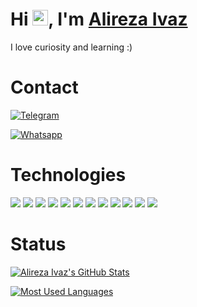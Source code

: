 # Hi <img src="https://media.giphy.com/media/hvRJCLFzcasrR4ia7z/giphy.gif" width="25px">, I'm [Alireza Ivaz](https://github.com/AlirezaIvaz)

I love curiosity and learning :)

# Contact

[![Telegram](https://img.shields.io/badge/Telegram-@AlirezaIvaz-informational?style=social&logo=telegram)](https://t.me/AlirezaIvaz)

[![Whatsapp](https://img.shields.io/badge/WhatsApp-+989057351604-informational?style=social&logo=whatsapp)](https://wa.me/989057351604)

# Technologies

![](https://img.shields.io/badge/OS-CutefishOS-informational?style=flat&logo=debian&logoColor=white&color=f5bd0c)
![](https://img.shields.io/badge/OS-Android-informational?style=flat&logo=android&logoColor=white&color=3ddc84)
![](https://img.shields.io/badge/Lang-Kotlin-informational?style=flat&logo=kotlin&logoColor=white&color=7f52ff)
![](https://img.shields.io/badge/Lang-Java-informational?style=flat&logo=java&logoColor=white&color=F8981D)
![](https://img.shields.io/badge/Lang-PHP-informational?style=flat&logo=php&logoColor=white&color=777bb3)
![](https://img.shields.io/badge/Lang-JavaScript-informational?style=flat&logo=javascript&logoColor=white&color=f7df1e)
![](https://img.shields.io/badge/Library-JQuery-informational?style=flat&logo=jquery&logoColor=white&color=0868ac)
![](https://img.shields.io/badge/CMS-Wordpress-informational?style=flat&logo=wordpress&logoColor=white&color=00749A)
![](https://img.shields.io/badge/IDE-Android_Studio-informational?style=flat&logo=android&logoColor=white&color=073042)
![](https://img.shields.io/badge/Editor-VSCode-informational?style=flat&logo=visual-studio-code&logoColor=white&color=0065A9)
![](https://img.shields.io/badge/Browser-Chrome-informational?style=flat&logo=google-chrome&logoColor=white&color=ea6100)
![](https://img.shields.io/badge/Browser-Edge-informational?style=flat&logo=microsoft-edge&logoColor=white&color=1b9de2)

# Status

[![Alireza Ivaz's GitHub Stats](https://github-readme-stats.vercel.app/api?username=AlirezaIvaz&count_private=true&show_icons=true&theme=dark)](https://github.com/anuraghazra/github-readme-stats)

[![Most Used Languages](https://github-readme-stats.vercel.app/api/top-langs/?username=AlirezaIvaz&layout=compact&theme=dark)](https://github.com/anuraghazra/github-readme-stats)
